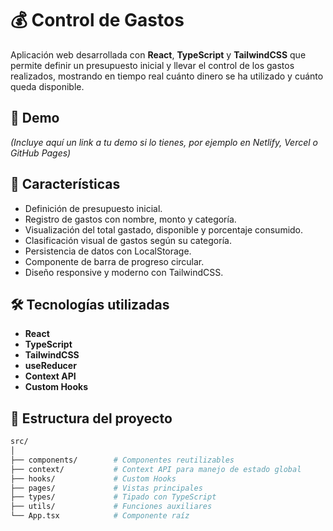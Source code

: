 # 💰 Control de Gastos

Aplicación web desarrollada con **React**, **TypeScript** y **TailwindCSS** que permite definir un presupuesto inicial y llevar el control de los gastos realizados, mostrando en tiempo real cuánto dinero se ha utilizado y cuánto queda disponible.

## 📸 Demo

*(Incluye aquí un link a tu demo si lo tienes, por ejemplo en Netlify, Vercel o GitHub Pages)*

## 🚀 Características

- Definición de presupuesto inicial.
- Registro de gastos con nombre, monto y categoría.
- Visualización del total gastado, disponible y porcentaje consumido.
- Clasificación visual de gastos según su categoría.
- Persistencia de datos con LocalStorage.
- Componente de barra de progreso circular.
- Diseño responsive y moderno con TailwindCSS.

## 🛠️ Tecnologías utilizadas

- **React**
- **TypeScript**
- **TailwindCSS**
- **useReducer**
- **Context API**
- **Custom Hooks**

## 📂 Estructura del proyecto

```bash
src/
│
├── components/        # Componentes reutilizables
├── context/           # Context API para manejo de estado global
├── hooks/             # Custom Hooks
├── pages/             # Vistas principales
├── types/             # Tipado con TypeScript
├── utils/             # Funciones auxiliares
└── App.tsx            # Componente raíz
